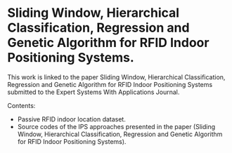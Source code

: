 # Sliding Window, Hierarchical Classification, Regression and Genetic Algorithm for RFID Indoor Positioning Systems.

This work is linked to the paper Sliding Window, Hierarchical Classification, Regression and Genetic Algorithm for RFID Indoor Positioning Systems submitted to the Expert Systems With Applications Journal.

Contents:
- Passive RFID indoor location dataset.
- Source codes of the IPS approaches presented in the paper (Sliding Window, Hierarchical Classification, Regression and Genetic Algorithm for RFID Indoor Positioning Systems).
